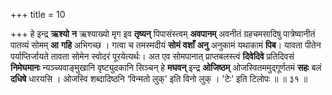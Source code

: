 +++
title = 10

+++
हे इन्द्र **ऋश्यो** **न** ऋश्याख्यो मृग इव **तृष्यन्** पिपासंस्त्वम् **अवपानम्** अवनीतं ग्रहचमसादिषु पात्रेष्वानीतं पातव्यं सोमम् **आ** **गहि** अभिगच्छ । गत्वा च तमस्मदीयं **सोमं** **वशाँ** **अनु** अनुकामं यथाकामं **पिब**। यावता पीतेन पर्याप्तिर्जायते तावता सोमेन स्वोदरं पूरयेत्यर्थः। अत एव सोमपानात् प्राप्तबलस्त्वं **दिवेदिवे** प्रतिदिवसं **निमेघमानः** न्यञ्च्यवाङ्मुखानि वृष्ट्युदकानि सिञ्चन् हे **मघवन्** इन्द्र **ओजिष्ठम्** ओजस्वितममुद्गूर्णतमं **सहः** बलं **दधिषे** धारयसि । ओजस्वि शब्दादिष्ठनि ‘विन्मतो लुक्' इति विनो लुक् । 'टेः' इति टिलोपः ॥ ॥ ३१ ॥